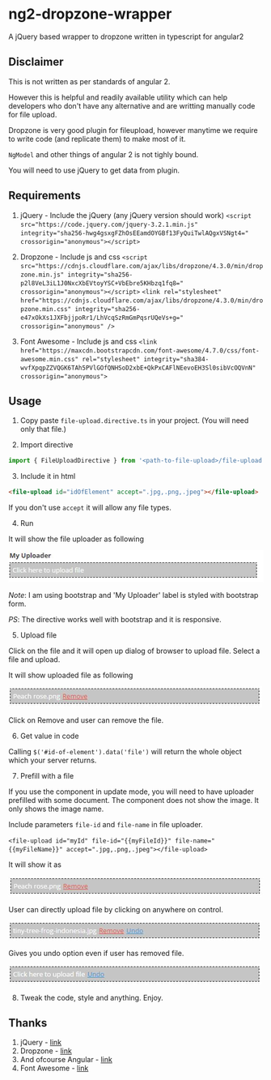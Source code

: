 # ng2-dropzone-wrapper
A jQuery based wrapper to dropzone written in typescript for angular2

## Disclaimer
This is not written as per standards of angular 2.

However this is helpful and readily available utility which can help developers who don't have any alternative and are writting manually code for file upload.

Dropzone is very good plugin for fileupload, however manytime we require to write code (and replicate them) to make most of it.

`NgModel` and other things of angular 2 is not tighly bound.

You will need to use jQuery to get data from plugin.

## Requirements
1. jQuery -
Include the jQuery (any jQuery version should work)
`<script src="https://code.jquery.com/jquery-3.2.1.min.js" integrity="sha256-hwg4gsxgFZhOsEEamdOYGBf13FyQuiTwlAQgxVSNgt4=" crossorigin="anonymous"></script>`

2. Dropzone - 
Include js and css
`<script src="https://cdnjs.cloudflare.com/ajax/libs/dropzone/4.3.0/min/dropzone.min.js" integrity="sha256-p2l8VeL3iL1J0NxcXbEVtoyYSC+VbEbre5KHbzq1fq8=" crossorigin="anonymous"></script>`
`<link rel="stylesheet" href="https://cdnjs.cloudflare.com/ajax/libs/dropzone/4.3.0/min/dropzone.min.css" integrity="sha256-e47xOkXs1JXFbjjpoRr1/LhVcqSzRmGmPqsrUQeVs+g=" crossorigin="anonymous" />`

3. Font Awesome - Include js and css `<link href="https://maxcdn.bootstrapcdn.com/font-awesome/4.7.0/css/font-awesome.min.css" rel="stylesheet" integrity="sha384-wvfXpqpZZVQGK6TAh5PVlGOfQNHSoD2xbE+QkPxCAFlNEevoEH3Sl0sibVcOQVnN" crossorigin="anonymous">`

## Usage
1. Copy paste `file-upload.directive.ts` in your project. (You will need only that file.)

2. Import directive
```javascript
import { FileUploadDirective } from '<path-to-file-upload>/file-upload.directive';
```

3. Include it in html
```html
<file-upload id="idOfElement" accept=".jpg,.png,.jpeg"></file-upload>
```

If you don't use `accept` it will allow any file types.

4. Run

It will show the file uploader as following

![alt demo](images/image1.JPG)

_Note_: I am using bootstrap and 'My Uploader' label is styled with bootstrap form.

_PS_: The directive works well with bootstrap and it is responsive.

5. Upload file

Click on the file and it will open up dialog of browser to upload file. Select a file and upload.

It will show uploaded file as following

![alt uploaded file](images/image5.JPG)

Click on Remove and user can remove the file.

6. Get value in code

Calling `$('#id-of-element').data('file')` will return the whole object which your server returns.

7. Prefill with a file

If you use the component in update mode, you will need to have uploader prefilled with some document. The component does not show the image. It only shows the image name.

Include parameters `file-id` and `file-name` in file uploader.

`<file-upload id="myId" file-id="{{myFileId}}" file-name="{{myFileName}}" accept=".jpg,.png,.jpeg"></file-upload>`

It will show it as

![alt prefilled](images/image2.JPG)

User can directly upload file by clicking on anywhere on control.

![alet prefilled-again-fill](images/image4.JPG)

Gives you undo option even if user has removed file.

![alet prefilled-again-fill](images/image3.JPG)


8. Tweak the code, style and anything. Enjoy.


## Thanks
1. jQuery - [link](https://jquery.com/)
2. Dropzone - [link](http://www.dropzonejs.com/)
3. And ofcourse Angular - [link](https://angular.io/)
4. Font Awesome - [link](http://fontawesome.io/)
